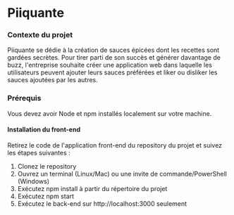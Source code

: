 # Piiquante

### Contexte du projet 
Piiquante se dédie à la création de sauces épicées dont les recettes sont gardées secrètes. Pour tirer parti de son succès et générer davantage de buzz, l'entreprise souhaite créer une application web dans laquelle les utilisateurs peuvent ajouter leurs sauces préférées et liker ou disliker les sauces ajoutées par les autres.

### Prérequis
Vous devez avoir Node et npm installés localement sur votre machine.

#### Installation du front-end
Retirez le code de l'application front-end du repository du projet et suivez les
étapes suivantes :
1. Clonez le repository
2. Ouvrez un terminal (Linux/Mac) ou une invite de commande/PowerShell
(Windows)
3. Exécutez npm install à partir du répertoire du projet
4. Exécutez npm start
5. Exécutez le back-end sur http://localhost:3000 seulement
